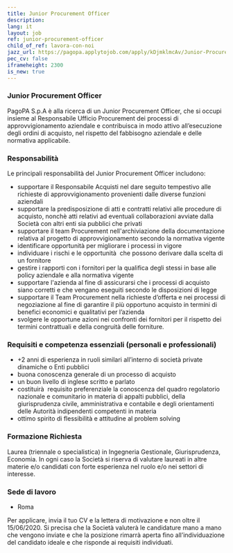 ```yaml
---
title: Junior Procurement Officer
description:
lang: it
layout: job
ref: junior-procurement-officer
child_of_ref: lavora-con-noi
jazz_url: https://pagopa.applytojob.com/apply/kDjmklmcAv/Junior-Procurement-Officer
pec_cv: false
iframeheight: 2300
is_new: true
---
```


### Junior Procurement Officer  
PagoPA S.p.A è alla ricerca di un Junior Procurement Officer, che si occupi insieme al Responsabile Ufficio Procurement dei processi di approvvigionamento aziendale e contribuisca in modo attivo all’esecuzione degli ordini di acquisto, nel rispetto del fabbisogno aziendale e delle normativa applicabile.


### Responsabilità 

Le principali responsabilità del Junior Procurement Officer includono:
* supportare il Responsabile Acquisti nel dare seguito tempestivo alle richieste di approvvigionamento provenienti dalle diverse funzioni aziendali
* supportare la predisposizione di atti e contratti relativi alle procedure di acquisto, nonchè atti relativi ad eventuali collaborazioni avviate dalla Società con altri enti sia pubblici che privati
* supportare il team Procurement nell'archiviazione della documentazione relativa al progetto di approvvigionamento secondo la normativa vigente
* identificare opportunità per migliorare i processi in vigore
* individuare i rischi e le opportunità  che possono derivare dalla scelta di un fornitore
* gestire i rapporti con i fornitori per la qualifica degli stessi in base alle policy aziendale e alla normativa vigente
* supportare l'azienda al fine di assicurarsi che i processi di acquisto siano corretti e che vengano eseguiti secondo le disposizioni di legge
* supportare il Team Procurement nella richieste d’offerta e nei processi di negoziazione al fine di garantire il più opportuno acquisto in termini di benefici economici e qualitativi per l’azienda
* svolgere le opportune azioni nei confronti dei fornitori per il rispetto dei termini contrattuali e della congruità delle forniture.


### Requisiti e competenza essenziali (personali e professionali)

* +2 anni di esperienza in ruoli similari all’interno di società private dinamiche o Enti pubblici
* buona conoscenza generale di un processo di acquisto
* un buon livello di inglese scritto e parlato
* costituirà  requisito preferenziale la conoscenza del quadro regolatorio nazionale e comunitario in materia di appalti pubblici, della giurisprudenza civile, amministrativa e contabile e degli orientamenti delle Autorità indipendenti competenti in materia
* ottimo spirito di flessibilità e attitudine al problem solving


### Formazione Richiesta

Laurea (triennale o specialistica) in Ingegneria Gestionale, Giurisprudenza, Economia. In ogni caso la Società si riserva di valutare laureati in altre materie e/o candidati con forte esperienza nel ruolo e/o nei settori di interesse.
  

### Sede di lavoro

* Roma

Per applicare, invia il tuo CV e la lettera di motivazione e non oltre il 15/06/2020.  Si precisa che la Società valuterà le candidature mano a mano che vengono inviate e che la posizione rimarrà aperta fino all’individuazione del candidato ideale e che risponde ai requisiti individuati.

